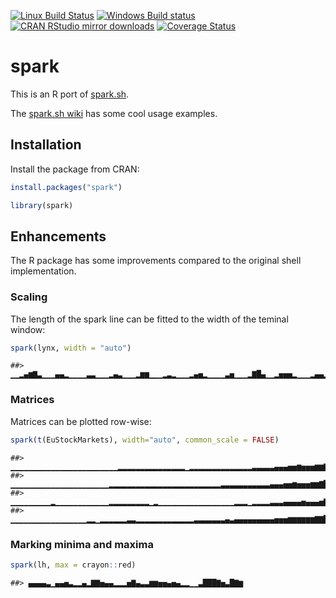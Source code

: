 


[![Linux Build Status](https://travis-ci.org/gaborcsardi/spark.svg?branch=master)](https://travis-ci.org/gaborcsardi/spark)
[![Windows Build status](https://ci.appveyor.com/api/projects/status/github/gaborcsardi/spark?svg=true)](https://ci.appveyor.com/project/gaborcsardi/spark)
[![CRAN RStudio mirror downloads](http://cranlogs.r-pkg.org/badges/spark)](http://cran.r-project.org/web/packages/spark/index.html)
[![Coverage Status](https://img.shields.io/codecov/c/github/gaborcsardi/spark/master.svg)](https://codecov.io/github/gaborcsardi/spark?branch=master)

# spark

This is an R port of [spark.sh](https://github.com/holman/spark).

The [spark.sh wiki](https://github.com/holman/spark/wiki/Wicked-Cool-Usage)
has some cool usage examples.

## Installation

Install the package from CRAN:


```r
install.packages("spark")
```


```r
library(spark)
```

## Enhancements

The R package has some improvements compared to the original shell implementation.

### Scaling

The length of the spark line can be fitted to the width of the teminal window:


```r
spark(lynx, width = "auto")
```

```
##> ▁▁▂▄▆▇▃▁▁▁▄▄▂▁▁▁▁▃▃▁▁▁▂▄▃▁▁▁▂▆▆▁▁▁▂▃▂▁▁▁▂▄▅▂▁▁▁▁▃▅▁▁▁▂▇█▄▁▁▂▅▅▅▂▁▁▁▂▄▄▂▁▂▃▄
```

### Matrices

Matrices can be plotted row-wise:


```r
spark(t(EuStockMarkets), width="auto", common_scale = FALSE)
```

```
##> ▁▁▁▁▁▁▁▁▁▁▁▁▁▁▁▁▁▁▁▁▁▁▁▁▂▂▂▂▂▂▂▂▂▂▂▂▂▂▂▁▂▂▂▂▂▂▂▂▂▂▂▂▂▂▃▃▃▃▃▄▄▄▅▅▆▅▅▅▆▆▇▇███
##> ▁▁▁▁▁▁▁▁▁▁▁▁▁▁▁▁▁▁▁▁▁▁▂▂▂▂▂▂▂▂▂▂▂▂▂▂▂▂▂▂▂▂▂▂▂▂▂▃▃▃▃▃▃▃▃▃▃▃▄▄▄▅▅▆▅▅▅▆▆▇█████
##> ▁▁▁▁▁▁▁▁▁▂▁▁▁▁▁▁▁▁▁▁▁▁▂▂▂▂▂▂▂▂▂▁▂▁▁▁▁▁▁▁▁▁▁▁▁▁▁▁▁▁▂▂▂▁▂▂▂▂▃▃▃▄▄▄▄▅▄▄▄▅▇▇███
##> ▁▁▁▁▁▁▁▁▁▁▁▁▁▁▁▁▁▂▂▁▂▂▂▂▂▂▃▃▂▂▂▂▂▂▂▂▂▂▂▂▂▃▃▃▃▃▃▃▄▃▄▄▄▄▄▄▄▄▄▅▅▅▆▆▆▆▆▆▇▇█████
```

### Marking minima and maxima


```r
spark(lh, max = crayon::red)
```

```
##> ▄▄▄▄▃▁▄▄▅▃▂▂▄▂▇▇▅▄▄▂▂▂▅▇▄▃▃▆▆▅▅▄▅▄▂▂▁▁▃███▇▅▃█▇▆
```


